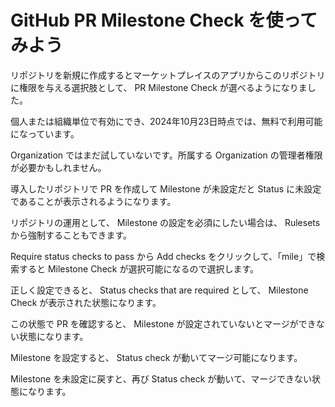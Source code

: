# GitHub PR Milestone Check を使ってみよう

リポジトリを新規に作成するとマーケットプレイスのアプリからこのリポジトリに権限を与える選択肢として、 PR Milestone Check が選べるようになりました。

個人または組織単位で有効にでき、2024年10月23日時点では、無料で利用可能になっています。

Organization ではまだ試していないです。所属する Organization の管理者権限が必要かもしれません。

導入したリポジトリで PR を作成して Milestone が未設定だと Status に未設定であることが表示されるようになります。

リポジトリの運用として、 Milestone の設定を必須にしたい場合は、 Rulesets から強制することもできます。

Require status checks to pass から Add checks をクリックして、「mile」で検索すると Milestone Check が選択可能になるので選択します。

正しく設定できると、 Status checks that are required として、 Milestone Check が表示された状態になります。

この状態で PR を確認すると、 Milestone が設定されていないとマージができない状態になります。

Milestone を設定すると、 Status check が動いてマージ可能になります。

Milestone を未設定に戻すと、再び Status check が動いて、マージできない状態になります。
